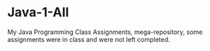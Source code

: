 # Java-1-All
My Java Programming Class Assignments, mega-repository, some assignments were in class and were not left completed.
